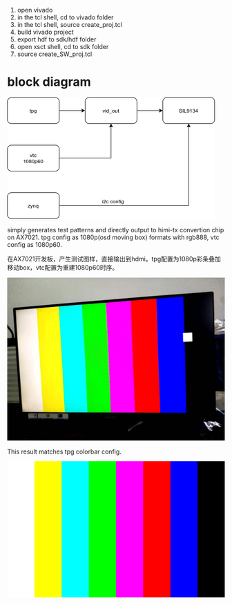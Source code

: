 1. open vivado
2. in the tcl shell, cd to vivado folder
3. in the tcl shell, source create_proj.tcl
4. build vivado project
5. export hdf to sdk/hdf folder
6. open xsct shell, cd to sdk folder
7. source create_SW_proj.tcl

# block diagram

![](images/tpg_hdmi.png)

simply generates test patterns and directly output to himi-tx convertion chip on AX7021. tpg config as 1080p(osd moving box) formats with rgb888, vtc config as 1080p60.

在AX7021开发板，产生测试图样，直接输出到hdmi。tpg配置为1080p彩条叠加移动box，vtc配置为重建1080p60时序。

![](images/tpg_hdmi.jpg)

This result matches tpg colorbar config.

![](images/tpg_colarbar1.png)